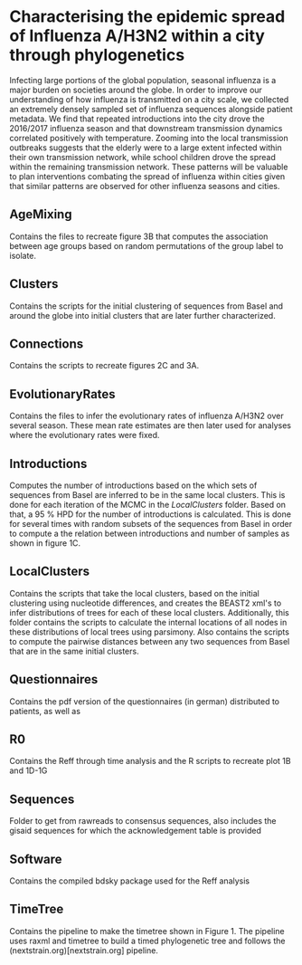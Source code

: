 # Characterising the epidemic spread of Influenza A/H3N2 within a city through phylogenetics


Infecting large portions of the global population, seasonal influenza is a major burden on societies around the globe. 
In order to improve our understanding of how influenza is transmitted on a city scale, we collected an extremely densely sampled set of influenza sequences alongside patient metadata. 
We find that repeated introductions into the city drove the 2016/2017 influenza season and that downstream transmission dynamics correlated positively with temperature. 
Zooming into the local transmission outbreaks suggests that the elderly were to a large extent infected within their own transmission network, while school children drove the spread within the remaining transmission network. 
These patterns will be valuable to plan interventions combating the spread of influenza within cities given that similar patterns are observed for other influenza seasons and cities.

## AgeMixing

Contains the files to recreate figure 3B that computes the association between age groups based on random permutations of the group label to isolate. 

## Clusters

Contains the scripts for the initial clustering of sequences from Basel and around the globe into initial clusters that are later further characterized.

## Connections

Contains the scripts to recreate figures 2C and 3A.

## EvolutionaryRates

Contains the files to infer the evolutionary rates of influenza A/H3N2 over several season. 
These mean rate estimates are then later used for analyses where the evolutionary rates were fixed.

## Introductions

Computes the number of introductions based on the which sets of sequences from Basel are inferred to be in the same local clusters.
This is done for each iteration of the MCMC in the *LocalClusters* folder.
Based on that, a 95 % HPD for the number of introductions is calculated. 
This is done for several times with random subsets of the sequences from Basel in order to compute a the relation between introductions and number of samples as shown in figure 1C.

## LocalClusters

Contains the scripts that take the local clusters, based on the initial clustering using nucleotide differences, and creates the BEAST2 xml's to infer distributions of trees for each of these local clusters.
Additionally, this folder contains the scripts to calculate the internal locations of all nodes in these distributions of local trees using parsimony.
Also contains the scripts to compute the pairwise distances between any two sequences from Basel that are in the same initial clusters.

## Questionnaires

Contains the pdf version of the questionnaires (in german) distributed to patients, as well as

## R0

Contains the Reff through time analysis and the R scripts to recreate plot 1B and 1D-1G

## Sequences

Folder to get from rawreads to consensus sequences, also includes the gisaid sequences for which the acknowledgement table is provided

## Software

Contains the compiled bdsky package used for the Reff analysis

## TimeTree

Contains the pipeline to make the timetree shown in Figure 1. The pipeline uses raxml and timetree to build a timed phylogenetic tree and follows the (nextstrain.org)[nextstrain.org] pipeline.
